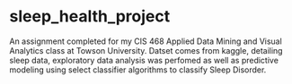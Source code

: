 # sleep_health_project
An assignment completed for my CIS 468 Applied Data Mining and Visual Analytics class at Towson University. Datset comes from kaggle, detailing sleep data, exploratory data analysis was perfomed as well as predictive modeling using select classifier algorithms to classify Sleep Disorder.
